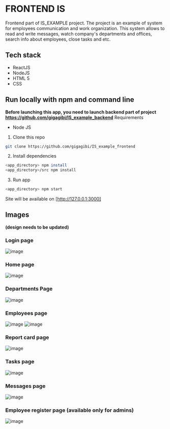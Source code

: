# FRONTEND IS
Frontend part of IS_EXAMPLE project. 
The project is an example of system for employees communication and work organization. This system allows to read and write messages, watch company's departments and offices, search info about employees, close tasks and etc.
## Tech stack
- ReactJS
- NodeJS
- HTML 5
- CSS

## Run locally with npm and command line
**Before launching this app, you need to launch backend part of project https://github.com/gigagibi/IS_example_backend**
Requirements
- Node JS

1. Clone this repo
```bash
git clone https://github.com/gigagibi/IS_example_frontend
```
2. Install dependencies
```bash
<app_directory> npm install
<app_directory>/src npm install
```

3. Run app
```bash
<app_directory> npm start
```

Site will be available on [http://127.0.0.1:3000]

## Images
**(design needs to be updated)**

### Login page
![image](https://user-images.githubusercontent.com/70891118/147393247-23c39434-22a3-41ec-9ed7-ab2ab5c5463e.png)

### Home page
![image](https://user-images.githubusercontent.com/70891118/147407492-5cdef023-0113-4213-8cf5-7d476d0d7d18.png)

### Departments Page
![image](https://user-images.githubusercontent.com/70891118/147393351-aa5b4111-9307-4b01-96f5-67d854ed5e80.png)

### Employees page
![image](https://user-images.githubusercontent.com/70891118/147393460-4881f192-7bd2-46c5-b913-0d8dc799e425.png)
![image](https://user-images.githubusercontent.com/70891118/147393463-4253bee5-20c0-48d7-9f64-66220c52369f.png)

### Report card page
![image](https://user-images.githubusercontent.com/70891118/147393476-40197904-f8d5-446f-b453-e1f6d6bf43df.png)

### Tasks page
![image](https://user-images.githubusercontent.com/70891118/147393484-2aa22674-e58d-4eba-bd78-4de273ca3ba0.png)

### Messages page
![image](https://user-images.githubusercontent.com/70891118/147393489-f6a20825-fca0-4978-8dae-c7b402af6914.png)

### Employee register page (available only for admins)
![image](https://user-images.githubusercontent.com/70891118/147393508-d3ef57d0-bba9-4869-9193-e798b3cab86b.png)
